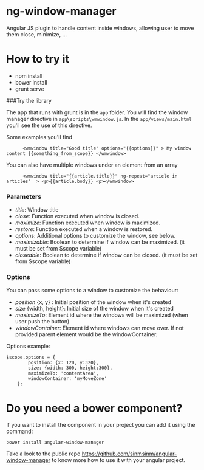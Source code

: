 # ng-window-manager
Angular JS plugin to handle content inside windows, allowing user to move them close, minimize, ...

# How to try it

* npm install
* bower install
* grunt serve

###Try the library

The app that runs with grunt is in the `app` folder. You will find the window manager directive in `app\scripts\wmwindow.js`.
In the `app/views/main.html` you'll see the use of this directive.

Some examples you'll find

```
	  <wmwindow title="Good title" options="{{options}}" > My window content {{something_from_scope}} </wmwindow>
``` 
You can also have multiple windows under an element from an array
```
	  <wmwindow title="{{article.title}}" ng-repeat="article in articles"  > <p>{{article.body}} <p></wmwindow>
``` 
### Parameters
* _title_: Window title
* _close_: Function executed when window is closed.
* _maximize_: Function executed when window is maximized.
* _restore_: Function executed when a window is restored.
* _options_: Additional options to customize the window, see below. 
* _maximizable_: Boolean to determine if window can be maximized. (it must be set from $scope variable)
* _closeable_: Boolean to determine if window can be closed. (it must be set from $scope variable)

### Options 
You can pass some options to a window to customize the behaviour:
 * _position_ {x, y} : Initial position of the window when it's created  
 * _size_ {width, height}: Initial size of the window when it's created
 * _maximizeTo_: Element id where the windows will be maximized (when user push the button) 
 * _windowContainer_: Element id where windows can move over. If not provided parent element would be the windowContainer.

Options example:

```
$scope.options = {
		position: {x: 120, y:320},
		size: {width: 300, height:300},
		maximizeTo: 'contentArea',
		windowContainer: 'myMoveZone'
	};
```


# Do you need a bower component?

If you want to install the component in your project you can add it using the command:
```
bower install angular-window-manager
```

Take a look to the public repo https://github.com/sinmsinm/angular-window-manager to know more how to use it with your angular project.
